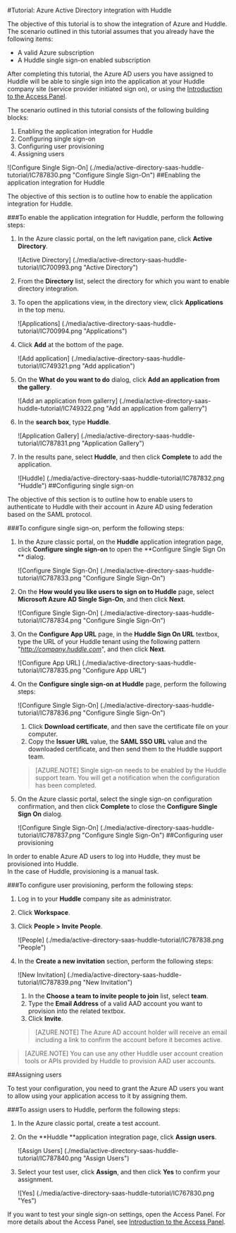 <properties 
    pageTitle="Tutorial: Azure Active Directory integration with Huddle | Microsoft Azure" 
    description="Learn how to use Huddle with Azure Active Directory to enable single sign-on, automated provisioning, and more!" 
    services="active-directory" 
    authors="jeevansd"  
    documentationCenter="na" 
    manager="femila"/>
<tags 
    ms.service="active-directory" 
    ms.devlang="na" 
    ms.topic="article" 
    ms.tgt_pltfrm="na" 
    ms.workload="identity" 
    ms.date="09/29/2016" 
    ms.author="jeedes" />

#<a name="tutorial-azure-active-directory-integration-with-huddle"></a>Tutorial: Azure Active Directory integration with Huddle
  
The objective of this tutorial is to show the integration of Azure and Huddle.  
The scenario outlined in this tutorial assumes that you already have the following items:

-   A valid Azure subscription
-   A Huddle single sign-on enabled subscription
  
After completing this tutorial, the Azure AD users you have assigned to Huddle will be able to single sign into the application at your Huddle company site (service provider initiated sign on), or using the [Introduction to the Access Panel](active-directory-saas-access-panel-introduction.md).
  
The scenario outlined in this tutorial consists of the following building blocks:

1.  Enabling the application integration for Huddle
2.  Configuring single sign-on
3.  Configuring user provisioning
4.  Assigning users

![Configure Single Sign-On] (./media/active-directory-saas-huddle-tutorial/IC787830.png "Configure Single Sign-On")
##<a name="enabling-the-application-integration-for-huddle"></a>Enabling the application integration for Huddle
  
The objective of this section is to outline how to enable the application integration for Huddle.

###<a name="to-enable-the-application-integration-for-huddle-perform-the-following-steps"></a>To enable the application integration for Huddle, perform the following steps:

1.  In the Azure classic portal, on the left navigation pane, click **Active Directory**.

    ![Active Directory] (./media/active-directory-saas-huddle-tutorial/IC700993.png "Active Directory")

2.  From the **Directory** list, select the directory for which you want to enable directory integration.

3.  To open the applications view, in the directory view, click **Applications** in the top menu.

    ![Applications] (./media/active-directory-saas-huddle-tutorial/IC700994.png "Applications")

4.  Click **Add** at the bottom of the page.

    ![Add application] (./media/active-directory-saas-huddle-tutorial/IC749321.png "Add application")

5.  On the **What do you want to do** dialog, click **Add an application from the gallery**.

    ![Add an application from gallerry] (./media/active-directory-saas-huddle-tutorial/IC749322.png "Add an application from gallerry")

6.  In the **search box**, type **Huddle**.

    ![Application Gallery] (./media/active-directory-saas-huddle-tutorial/IC787831.png "Application Gallery")

7.  In the results pane, select **Huddle**, and then click **Complete** to add the application.

    ![Huddle] (./media/active-directory-saas-huddle-tutorial/IC787832.png "Huddle")
##<a name="configuring-single-sign-on"></a>Configuring single sign-on
  
The objective of this section is to outline how to enable users to authenticate to Huddle with their account in Azure AD using federation based on the SAML protocol.

###<a name="to-configure-single-sign-on-perform-the-following-steps"></a>To configure single sign-on, perform the following steps:

1.  In the Azure classic portal, on the **Huddle** application integration page, click **Configure single sign-on** to open the **Configure Single Sign On ** dialog.

    ![Configure Single Sign-On] (./media/active-directory-saas-huddle-tutorial/IC787833.png "Configure Single Sign-On")

2.  On the **How would you like users to sign on to Huddle** page, select **Microsoft Azure AD Single Sign-On**, and then click **Next**.

    ![Configure Single Sign-On] (./media/active-directory-saas-huddle-tutorial/IC787834.png "Configure Single Sign-On")

3.  On the **Configure App URL** page, in the **Huddle Sign On URL** textbox, type the URL of your Huddle tenant using the following pattern "*http://company.huddle.com*", and then click **Next**.

    ![Configure App URL] (./media/active-directory-saas-huddle-tutorial/IC787835.png "Configure App URL")

4.  On the **Configure single sign-on at Huddle** page, perform the following steps:

    ![Configure Single Sign-On] (./media/active-directory-saas-huddle-tutorial/IC787836.png "Configure Single Sign-On")

    1.  Click **Download certificate**, and then save the certificate file on your computer.
    2.  Copy the **Issuer URL** value, the **SAML SSO URL** value and the downloaded certificate, and then send them to the Huddle support team.

    >[AZURE.NOTE] Single sign-on needs to be enabled by the Huddle support team.
You will get a notification when the configuration has been completed.

5.  On the Azure classic portal, select the single sign-on configuration confirmation, and then click **Complete** to close the **Configure Single Sign On** dialog.

    ![Configure Single Sign-On] (./media/active-directory-saas-huddle-tutorial/IC787837.png "Configure Single Sign-On")
##<a name="configuring-user-provisioning"></a>Configuring user provisioning
  
In order to enable Azure AD users to log into Huddle, they must be provisioned into Huddle.  
In the case of Huddle, provisioning is a manual task.

###<a name="to-configure-user-provisioning-perform-the-following-steps"></a>To configure user provisioning, perform the following steps:

1.  Log in to your **Huddle** company site as administrator.

2.  Click **Workspace**.

3.  Click **People \> Invite People**.

    ![People] (./media/active-directory-saas-huddle-tutorial/IC787838.png "People")

4.  In the **Create a new invitation** section, perform the following steps:

    ![New Invitation] (./media/active-directory-saas-huddle-tutorial/IC787839.png "New Invitation")

    1.  In the **Choose a team to invite people to join** list, select **team**.
    2.  Type the **Email Address** of a valid AAD account you want to provision into the related textbox.
    3.  Click **Invite**.

    >[AZURE.NOTE] The Azure AD account holder will receive an email including a link to confirm the account before it becomes active.

>[AZURE.NOTE] You can use any other Huddle user account creation tools or APIs provided by Huddle to provision AAD user accounts.

##<a name="assigning-users"></a>Assigning users
  
To test your configuration, you need to grant the Azure AD users you want to allow using your application access to it by assigning them.

###<a name="to-assign-users-to-huddle-perform-the-following-steps"></a>To assign users to Huddle, perform the following steps:

1.  In the Azure classic portal, create a test account.

2.  On the **Huddle **application integration page, click **Assign users**.

    ![Assign Users] (./media/active-directory-saas-huddle-tutorial/IC787840.png "Assign Users")

3.  Select your test user, click **Assign**, and then click **Yes** to confirm your assignment.

    ![Yes] (./media/active-directory-saas-huddle-tutorial/IC767830.png "Yes")
  
If you want to test your single sign-on settings, open the Access Panel. For more details about the Access Panel, see [Introduction to the Access Panel](active-directory-saas-access-panel-introduction.md).